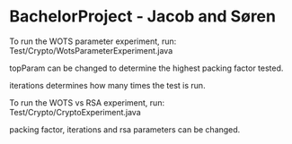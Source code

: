 # BachelorProject - Jacob and Søren

To run the WOTS parameter experiment, run:  Test/Crypto/WotsParameterExperiment.java

topParam can be changed to determine the highest packing factor tested.

iterations determines how many times the test is run.


To run the WOTS vs RSA experiment, run:   Test/Crypto/CryptoExperiment.java

packing factor, iterations and rsa parameters can be changed.
